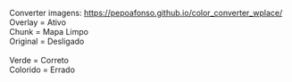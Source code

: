 Converter imagens: https://pepoafonso.github.io/color_converter_wplace/<br>
Overlay = Ativo<br>
Chunk = Mapa Limpo<br>
Original = Desligado<br>
<br>
Verde = Correto<br>
Colorido = Errado
